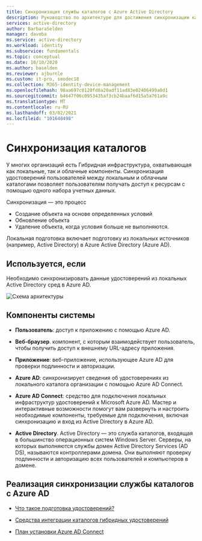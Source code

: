 ```yaml
---
title: Синхронизация службы каталогов с Azure Active Directory
description: Руководство по архитектуре для достижения синхронизации каталогов с Azure Active Directory.
services: active-directory
author: BarbaraSelden
manager: daveba
ms.service: active-directory
ms.workload: identity
ms.subservice: fundamentals
ms.topic: conceptual
ms.date: 10/10/2020
ms.author: baselden
ms.reviewer: ajburnle
ms.custom: it-pro, seodec18
ms.collection: M365-identity-device-management
ms.openlocfilehash: 98aa697c0120fd8a20adf11ad83e02406499a0d1
ms.sourcegitcommit: b4647f06c0953435af3cb24baaf6d15a5a761a9c
ms.translationtype: MT
ms.contentlocale: ru-RU
ms.lasthandoff: 03/02/2021
ms.locfileid: "101648498"
---
```

# <a name="directory-synchronization"></a>Синхронизация каталогов

У многих организаций есть Гибридная инфраструктура, охватывающая как локальные, так и облачные компоненты. Синхронизация удостоверений пользователей между локальным и облачным каталогами позволяет пользователям получать доступ к ресурсам с помощью одного набора учетных данных. 

Синхронизация — это процесс 

* Создание объекта на основе определенных условий
* Обновление объекта
* Удаление объекта, когда условия больше не выполняются. 

Локальная подготовка включает подготовку из локальных источников (например, Active Directory) в Azure Active Directory (Azure AD). 

## <a name="use-when"></a>Используется, если

Необходимо синхронизировать данные удостоверений из локальных Active Directory сред в Azure AD.

![Схема архитектуры](./media/authentication-patterns/dir-sync-auth.png)

## <a name="components-of-system"></a>Компоненты системы

* **Пользователь**: доступ к приложению с помощью Azure AD.

* **Веб-браузер**. компонент, с которым взаимодействует пользователь, чтобы получить доступ к внешнему URL-адресу приложения.

* **Приложение**: веб-приложение, использующее Azure AD для проверки подлинности и авторизации.

* **Azure AD**: синхронизирует сведения об удостоверениях из локального каталога организации с помощью Azure AD Connect. 

* **Azure AD Connect**: средство для подключения локальных инфраструктур удостоверений к Microsoft Azure AD. Мастер и интерактивные возможности помогут вам развернуть и настроить необходимые компоненты, требуемые для подключения, включая синхронизацию и вход из Active Directory в Azure AD. 

* **Active Directory**. Active Directory — это служба каталогов, входящая в большинство операционных систем Windows Server. Серверы, на которых выполняются службы домен Active Directory Services (AD DS), называются контроллерами домена. Они выполняют проверку подлинности и авторизацию всех пользователей и компьютеров в домене.

## <a name="implement-directory-synchronization-with-azure-ad"></a>Реализация синхронизации службы каталогов с Azure AD

* [Что такое подготовка удостоверений?](../cloud-sync/what-is-provisioning.md) 

* [Средства интеграции каталогов гибридных удостоверений](../hybrid/plan-hybrid-identity-design-considerations-tools-comparison.md) 

* [План установки Azure AD Connect](../hybrid/how-to-connect-install-roadmap.md)
